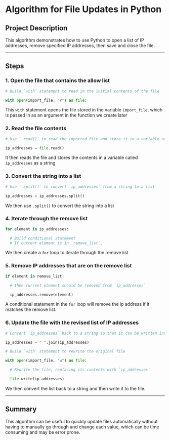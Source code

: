 # Algorithm for File Updates in Python

## Project Description
This algorithm demonstrates how to use Python to open a list of IP addresses, remove specified IP addresses, then save and close the file.

---

## Steps

### 1. **Open the file that contains the allow list**
```python
# Build `with` statement to read in the initial contents of the file

with open(import_file, "r") as file:
```
This `with` statement opens the file stored in the variable `import_file`, which is passed in as an argument in the function we create later

### 2. **Read the file contents**
```python
# Use `.read()` to read the imported file and store it in a variable named `ip_addresses`

ip_addresses = file.read()
```
It then reads the file and stores the contents in a variable called `ip_addresses` as a string

### 3. **Convert the string into a list**
```python
# Use `.split()` to convert `ip_addresses` from a string to a list

ip_addresses = ip_addresses.split()
```
We then use `.split()` to convert the string into a list

### 4. **Iterate through the remove list**
```python
for element in ip_addresses:

  # Build conditional statement
  # If current element is in `remove_list`,
```
We then create a `for` loop to iterate through the remove list

### 5. **Remove IP addresses that are on the remove list**
```python
if element in remove_list:

  # then current element should be removed from `ip_addresses`

  ip_addresses.remove(element)
```
A conditional statement in the `for` loop will remove the ip address if it matches the remove list.

### 6. **Update the file with the revised list of IP addresses**
```python
# Convert `ip_addresses` back to a string so that it can be written into the text file

ip_addresses = " ".join(ip_addresses)

# Build `with` statement to rewrite the original file

with open(import_file, "w") as file:

  # Rewrite the file, replacing its contents with `ip_addresses`

  file.write(ip_addresses)
```
We then convert the list back to a string and then write it to the file.

---

## Summary

This algorithm can be useful to quickly update files automatically without having to manually go through and change each value, which can be time consuming and may be error prone.
